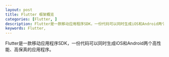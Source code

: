 ```yaml
---
layout: post
title: Flutter 框架概览
categories: [Flutter, ]
description: Flutter是一款移动应用程序SDK，一份代码可以同时生成iOS和Android两个高性能、高保真的应用程序。
keywords: Flutter, 
---
```


Flutter是一款移动应用程序SDK，一份代码可以同时生成iOS和Android两个高性能、高保真的应用程序。
